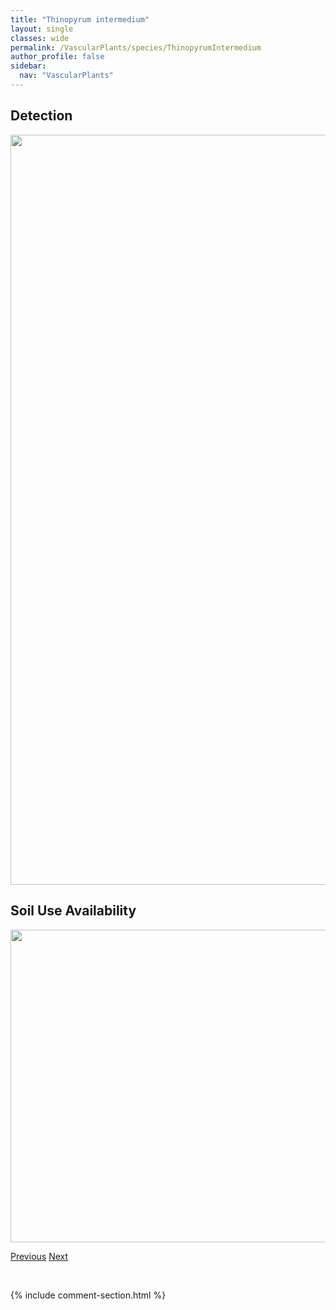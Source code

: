 ```yaml
---
title: "Thinopyrum intermedium"
layout: single
classes: wide
permalink: /VascularPlants/species/ThinopyrumIntermedium
author_profile: false
sidebar:
  nav: "VascularPlants"
---
```


<h2>Detection</h2>

<a href="https://drive.google.com/uc?export=view&id=1kr7HG-2scG8vmO2oLEdQR28_SXTAM0Yc">
<img src="https://drive.google.com/uc?export=view&id=1kr7HG-2scG8vmO2oLEdQR28_SXTAM0Yc" height = "1200" width = "800">
</a>


<h2>Soil Use Availability</h2>

<a href="https://drive.google.com/uc?export=view&id=1qU4YZCLu0eU016fAxpsYdoRBb8UdnQsE">
<img src="https://drive.google.com/uc?export=view&id=1qU4YZCLu0eU016fAxpsYdoRBb8UdnQsE" height = "500" width = "1000">
</a>


<a href="/DevelopmentWebsite/VascularPlants/species/ThermopsisRhombifolia" class="pagination--pager" title="Golden Bean">Previous</a> <a href="/DevelopmentWebsite/VascularPlants/species/ThlaspiArvense" class="pagination--pager" title="Stinkweed">Next</a>

<p>&nbsp;</p>

{% include comment-section.html %}

